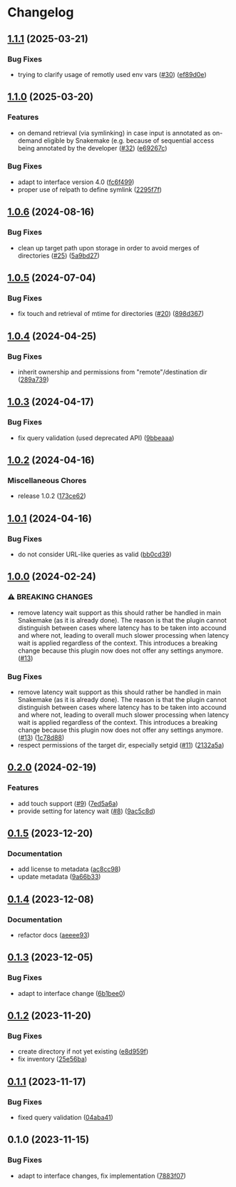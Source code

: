 # Changelog

## [1.1.1](https://github.com/snakemake/snakemake-storage-plugin-fs/compare/v1.1.0...v1.1.1) (2025-03-21)


### Bug Fixes

* trying to clarify usage of remotly used env vars ([#30](https://github.com/snakemake/snakemake-storage-plugin-fs/issues/30)) ([ef89d0e](https://github.com/snakemake/snakemake-storage-plugin-fs/commit/ef89d0e1bf8eab95cc07b2cfb0c7959a8b96cbc6))

## [1.1.0](https://github.com/snakemake/snakemake-storage-plugin-fs/compare/v1.0.6...v1.1.0) (2025-03-20)


### Features

* on demand retrieval (via symlinking) in case input is annotated as on-demand eligible by Snakemake (e.g. because of sequential access being annotated by the developer ([#32](https://github.com/snakemake/snakemake-storage-plugin-fs/issues/32)) ([e69267c](https://github.com/snakemake/snakemake-storage-plugin-fs/commit/e69267c52dcac00f801881c5c9578b04ca93180e))


### Bug Fixes

* adapt to interface	version	4.0 ([fc6f499](https://github.com/snakemake/snakemake-storage-plugin-fs/commit/fc6f499658bd8e459acf7f21a01acd9f0bbfebf6))
* proper use of relpath to define symlink ([2295f7f](https://github.com/snakemake/snakemake-storage-plugin-fs/commit/2295f7fdcbebaef9ae523fcca3a0bf6dcd356eb7))

## [1.0.6](https://github.com/snakemake/snakemake-storage-plugin-fs/compare/v1.0.5...v1.0.6) (2024-08-16)


### Bug Fixes

* clean up target path upon storage in order to avoid merges of directories ([#25](https://github.com/snakemake/snakemake-storage-plugin-fs/issues/25)) ([5a9bd27](https://github.com/snakemake/snakemake-storage-plugin-fs/commit/5a9bd27a40377b0cadfc51fd576ae98c9ee06668))

## [1.0.5](https://github.com/snakemake/snakemake-storage-plugin-fs/compare/v1.0.4...v1.0.5) (2024-07-04)


### Bug Fixes

* fix touch and retrieval of mtime for directories ([#20](https://github.com/snakemake/snakemake-storage-plugin-fs/issues/20)) ([898d367](https://github.com/snakemake/snakemake-storage-plugin-fs/commit/898d367ddff01282ab0808a66e7d5fe086272b2e))

## [1.0.4](https://github.com/snakemake/snakemake-storage-plugin-fs/compare/v1.0.3...v1.0.4) (2024-04-25)


### Bug Fixes

* inherit ownership and permissions from "remote"/destination dir ([289a739](https://github.com/snakemake/snakemake-storage-plugin-fs/commit/289a73974b60cf5b6d02c1bc50894e7bc8521478))

## [1.0.3](https://github.com/snakemake/snakemake-storage-plugin-fs/compare/v1.0.2...v1.0.3) (2024-04-17)


### Bug Fixes

* fix query validation (used deprecated API) ([9bbeaaa](https://github.com/snakemake/snakemake-storage-plugin-fs/commit/9bbeaaa302683fc08b15c27f1de5b4ab4492f2aa))

## [1.0.2](https://github.com/snakemake/snakemake-storage-plugin-fs/compare/v1.0.1...v1.0.2) (2024-04-16)


### Miscellaneous Chores

* release 1.0.2 ([173ce62](https://github.com/snakemake/snakemake-storage-plugin-fs/commit/173ce62626d49f17fb99fc94519ec981339ffc1e))

## [1.0.1](https://github.com/snakemake/snakemake-storage-plugin-fs/compare/v1.0.0...v1.0.1) (2024-04-16)


### Bug Fixes

* do not consider URL-like queries as valid ([bb0cd39](https://github.com/snakemake/snakemake-storage-plugin-fs/commit/bb0cd390ac288600f61ed4fb7236b8dc2bfdbc03))

## [1.0.0](https://github.com/snakemake/snakemake-storage-plugin-fs/compare/v0.2.0...v1.0.0) (2024-02-24)


### ⚠ BREAKING CHANGES

* remove latency wait support as this should rather be handled in main Snakemake (as it is already done). The reason is that the plugin cannot distinguish between cases where latency has to be taken into accound and where not, leading to overall much slower processing when latency wait is applied regardless of the context. This introduces a breaking change because this plugin now does not offer any settings anymore. ([#13](https://github.com/snakemake/snakemake-storage-plugin-fs/issues/13))

### Bug Fixes

* remove latency wait support as this should rather be handled in main Snakemake (as it is already done). The reason is that the plugin cannot distinguish between cases where latency has to be taken into accound and where not, leading to overall much slower processing when latency wait is applied regardless of the context. This introduces a breaking change because this plugin now does not offer any settings anymore. ([#13](https://github.com/snakemake/snakemake-storage-plugin-fs/issues/13)) ([1c78d88](https://github.com/snakemake/snakemake-storage-plugin-fs/commit/1c78d880925ad1af08195d4035028a9117755551))
* respect permissions of the target dir, especially setgid ([#11](https://github.com/snakemake/snakemake-storage-plugin-fs/issues/11)) ([2132a5a](https://github.com/snakemake/snakemake-storage-plugin-fs/commit/2132a5a845f865fd076235620f8e2a91a2300206))

## [0.2.0](https://github.com/snakemake/snakemake-storage-plugin-fs/compare/v0.1.5...v0.2.0) (2024-02-19)


### Features

* add touch support ([#9](https://github.com/snakemake/snakemake-storage-plugin-fs/issues/9)) ([7ed5a6a](https://github.com/snakemake/snakemake-storage-plugin-fs/commit/7ed5a6a5a6d4208124f946ae9269e72ab0d9e509))
* provide setting for latency wait ([#8](https://github.com/snakemake/snakemake-storage-plugin-fs/issues/8)) ([9ac5c8d](https://github.com/snakemake/snakemake-storage-plugin-fs/commit/9ac5c8ddc89d6a35c36dc991bdc24f1965f42a16))

## [0.1.5](https://github.com/snakemake/snakemake-storage-plugin-fs/compare/v0.1.4...v0.1.5) (2023-12-20)


### Documentation

* add license to metadata ([ac8cc98](https://github.com/snakemake/snakemake-storage-plugin-fs/commit/ac8cc9893590f59d45d2f9b3bbd1660dd5f9fd55))
* update metadata ([9a66b33](https://github.com/snakemake/snakemake-storage-plugin-fs/commit/9a66b3341fdbd58aa1211da2f8f0de0cd0057b4c))

## [0.1.4](https://github.com/snakemake/snakemake-storage-plugin-fs/compare/v0.1.3...v0.1.4) (2023-12-08)


### Documentation

* refactor docs ([aeeee93](https://github.com/snakemake/snakemake-storage-plugin-fs/commit/aeeee9331ae1910e8c4d0a1d76d835043fbfb9f5))

## [0.1.3](https://github.com/snakemake/snakemake-storage-plugin-fs/compare/v0.1.2...v0.1.3) (2023-12-05)


### Bug Fixes

* adapt to interface change ([6b1bee0](https://github.com/snakemake/snakemake-storage-plugin-fs/commit/6b1bee0174f8157a85751fe4ce405890168f474e))

## [0.1.2](https://github.com/snakemake/snakemake-storage-plugin-fs/compare/v0.1.1...v0.1.2) (2023-11-20)


### Bug Fixes

* create directory if not yet existing ([e8d959f](https://github.com/snakemake/snakemake-storage-plugin-fs/commit/e8d959faeea27face12dcb785679cfc7fa45595d))
* fix inventory ([25e56ba](https://github.com/snakemake/snakemake-storage-plugin-fs/commit/25e56ba4b4b5edf44c7838915b3b6ea6f2c95bb8))

## [0.1.1](https://github.com/snakemake/snakemake-storage-plugin-fs/compare/v0.1.0...v0.1.1) (2023-11-17)


### Bug Fixes

* fixed query validation ([04aba41](https://github.com/snakemake/snakemake-storage-plugin-fs/commit/04aba41f4ec858cae4692de3eb8f36077a7ee4f7))

## 0.1.0 (2023-11-15)


### Bug Fixes

* adapt to interface changes, fix implementation ([7883f07](https://github.com/snakemake/snakemake-storage-plugin-fs/commit/7883f078edc4a441c317a14cf0cc63499e2af9b3))
